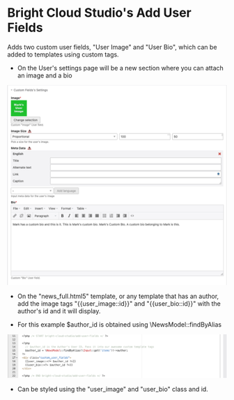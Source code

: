 # Bright Cloud Studio's Add User Fields
Adds two custom user fields, "User Image" and "User Bio", which can be added to templates using custom tags.



- On the User's settings page will be a new section where you can attach an image and a bio

![Example Image 1](https://raw.githubusercontent.com/bright-cloud-studio/add-user-fields/main/images/ss_1.png)



- On the "news_full.html5" template, or any template that has an author, add the image tags "{{user_image::id}}" and "{{user_bio::id}}" with the author's id and it will display.
* For this example $author_id is obtained using \NewsModel::findByAlias

![Example Image 2](https://raw.githubusercontent.com/bright-cloud-studio/add-user-fields/main/images/ss_2.png)


- Can be styled using the "user_image" and "user_bio" class and id.
